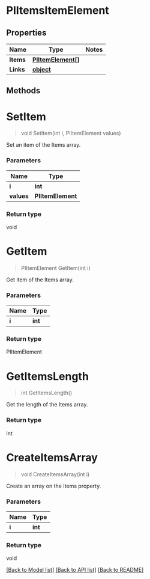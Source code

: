 # PIItemsItemElement

## Properties
Name | Type | Notes
------------ | ------------- | -------------
**Items** | **[**PIItemElement[]**](../Model/PIItemElement.md)**
**Links** | **[**object**](../Model/Object.md)**

## Methods

# **SetItem**
> void SetItem(int i, PIItemElement values)

Set an item of the Items array.

### Parameters

Name | Type
------------- | -------------
 **i** | **int**
 **values** | **PIItemElement**

### Return type

void


# **GetItem**
> PIItemElement GetItem(int i)

Get item of the Items array.

### Parameters

Name | Type
------------- | -------------
 **i** | **int**

### Return type

PIItemElement


# **GetItemsLength**
> int GetItemsLength()

Get the length of the Items array.


### Return type

int


# **CreateItemsArray**
> void CreateItemsArray(int i)

Create an array on the Items property.

### Parameters

Name | Type
------------- | -------------
 **i** | **int**

### Return type

void

[[Back to Model list]](../../README.md#documentation-for-models) [[Back to API list]](../../README.md#documentation-for-api-endpoints) [[Back to README]](../../README.md)
